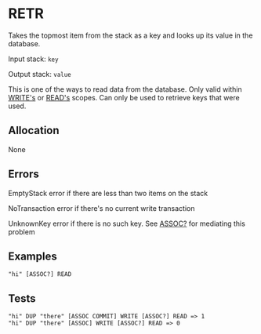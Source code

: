 # RETR

Takes the topmost item from the stack as a key and looks
up its value in the database.

Input stack: `key`

Output stack: `value`

This is one of the ways to read data from the database.
Only valid within [WRITE's](WRITE.md) or [READ's](READ.md) scopes.
Can only be used to retrieve keys that were used.

## Allocation

None

## Errors

EmptyStack error if there are less than two items on the stack

NoTransaction error if there's no current write transaction

UnknownKey error if there is no such key. See [ASSOC?](ASSOCP.md)
for mediating this problem

## Examples

```
"hi" [ASSOC?] READ
```

## Tests

```
"hi" DUP "there" [ASSOC COMMIT] WRITE [ASSOC?] READ => 1
"hi" DUP "there" [ASSOC] WRITE [ASSOC?] READ => 0
```